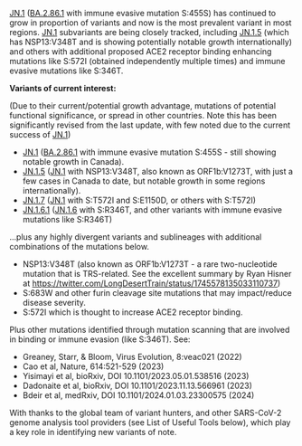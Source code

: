 

<u id='JN_1'>JN.1</u> (<u id='BA_2_86_1'>BA.2.86.1</u> with immune evasive mutation S:455S) has continued to grow in proportion of variants and now is the most prevalent variant in most regions. <u id='JN_1'>JN.1</u> subvariants are being closely tracked, including <u id='JN_1_5'>JN.1.5</u> (which has NSP13:V348T and is showing potentially notable growth internationally) and others with additional proposed ACE2 receptor binding enhancing mutations like S:572I (obtained independently multiple times) and immune evasive mutations like S:346T.



**Variants of current interest:**

(Due to their current/potential growth advantage, mutations of potential functional significance, or spread in other countries. Note this has been significantly revised from the last update, with few noted due to the current success of <u id='JN_1'>JN.1</u>)



* <u id='JN_1'>JN.1</u> (<u id='BA_2_86_1'>BA.2.86.1</u> with immune evasive mutation S:455S - still showing notable growth in Canada).
* <u id='JN_1_5'>JN.1.5</u> (<u id='JN_1'>JN.1</u> with NSP13:V348T, also known as ORF1b:V1273T, with just a few cases in Canada to date, but notable growth in some regions internationally).
* <u id='JN_1_7'>JN.1.7</u> (<u id='JN_1'>JN.1</u> with S:T572I and S:E1150D, or others with S:T572I)
* <u id='JN_1_6_1'>JN.1.6.1</u> (<u id='JN_1_6'>JN.1.6</u> with S:R346T, and other variants with immune evasive mutations like S:R346T)

…plus any highly divergent variants and sublineages with additional combinations of the mutations below.



* NSP13:V348T (also known as ORF1b:V1273T - a rare two-nucleotide mutation that is TRS-related. See the excellent summary by Ryan Hisner at <https://twitter.com/LongDesertTrain/status/1745578135033110737>)
* S:683W and other furin cleavage site mutations that may impact/reduce disease severity.
* S:572I which is thought to increase ACE2 receptor binding.

Plus other mutations identified through mutation scanning that are involved in binding or immune evasion (like S:346T). See:



* Greaney, Starr, &amp; Bloom, Virus Evolution, 8:veac021 (2022)
* Cao et al, Nature, 614:521-529 (2023)
* Yisimayi et al, bioRxiv, DOI 10.1101/2023.05.01.538516 (2023)
* Dadonaite et al, bioRxiv, DOI 10.1101/2023.11.13.566961 (2023)
* Bdeir et al, medRxiv, DOI 10.1101/2024.01.03.23300575 (2024)

With thanks to the global team of variant hunters, and other SARS-CoV-2 genome analysis tool providers (see List of Useful Tools below), which play a key role in identifying new variants of note.


<!-- edited -->
